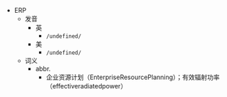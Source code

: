 - ERP
  - 发音
    - 英
      - `/undefined/`
    - 美
      - `/undefined/`
  - 词义
    - abbr.
      - 企业资源计划（EnterpriseResourcePlanning）；有效辐射功率（effectiveradiatedpower）
